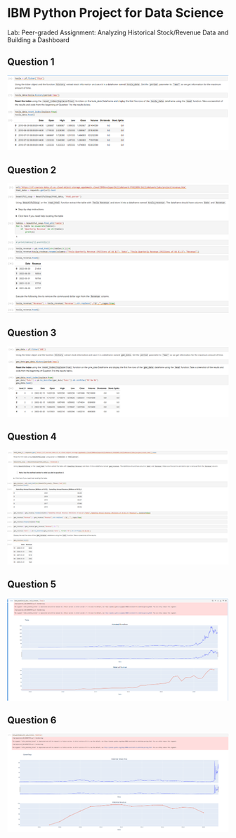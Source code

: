 # IBM Python Project for Data Science

Lab: Peer-graded Assignment: Analyzing Historical Stock/Revenue Data and Building a Dashboard

## Question 1
<img src="pic/1.PNG"/>

## Question 2
<img src="pic/2.png"/>

## Question 3
<img src="pic/3.png"/>

## Question 4
<img src="pic/4.png"/>

## Question 5
<img src="pic/5.png"/>

## Question 6
<img src="pic/6.png"/>
